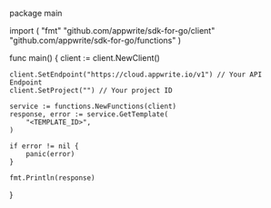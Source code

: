 package main

import (
    "fmt"
    "github.com/appwrite/sdk-for-go/client"
    "github.com/appwrite/sdk-for-go/functions"
)

func main() {
    client := client.NewClient()

    client.SetEndpoint("https://cloud.appwrite.io/v1") // Your API Endpoint
    client.SetProject("") // Your project ID

    service := functions.NewFunctions(client)
    response, error := service.GetTemplate(
        "<TEMPLATE_ID>",
    )

    if error != nil {
        panic(error)
    }

    fmt.Println(response)
}
